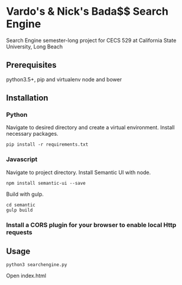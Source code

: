 # Vardo's & Nick's Bada$$ Search Engine
Search Engine semester-long project for CECS 529 at California State University, Long Beach

## Prerequisites
python3.5+, pip and virtualenv
node and bower

## Installation
### Python
Navigate to desired directory and create a virtual environment.
Install necessary packages.
```
pip install -r requirements.txt
```

### Javascript
Navigate to project directory.
Install Semantic UI with node.
```
npm install semantic-ui --save
```
Build with gulp.
```
cd semantic
gulp build
```

### Install a CORS plugin for your browser to enable local Http requests

## Usage
```
python3 searchengine.py
```
Open index.html
